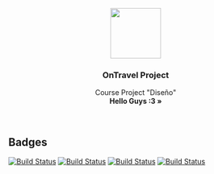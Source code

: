 <p align="center">
  <a href="#">
    <img src="http://jnyconstruction.ie/wp-content/uploads/2015/11/icon-hammer-wrench.png" width=100 height=100>
  </a>

  <h3 align="center">OnTravel Project</h3>

  <p align="center">
    Course Project "Diseño"
    <br>
    <strong>Hello Guys :3 &raquo;</strong>
  </p>
</p>
<br>

## Badges

[![Build Status](https://img.shields.io/badge/Status-Development-yellow.svg?style=flat)]()
[![Build Status](https://img.shields.io/badge/PHP-7.2.4-blue.svg?style=flat)](http://php.net/releases/7_2_4.php)
[![Build Status](https://img.shields.io/badge/Composer-1.6.3-blue.svg?style=flat)](https://getcomposer.org/download/)
[![Build Status](https://img.shields.io/badge/PostgreSQL-9.5.12-yellow.svg?style=flat)](https://www.postgresql.org/download/)
